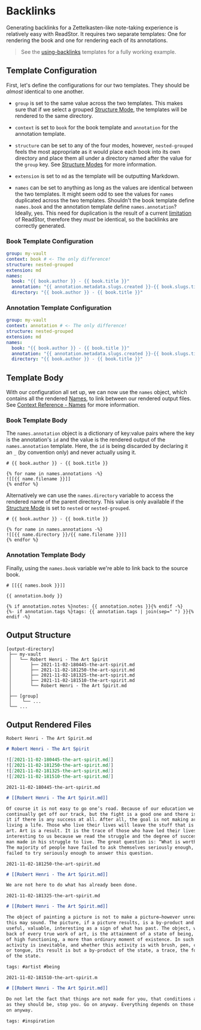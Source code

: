 # Backlinks

Generating backlinks for a Zettelkasten-like note-taking experience is
relatively easy with ReadStor. It requires two separate templates: One for
rendering the book and one for rendering each of its annotations.

> <i class="fa fa-info-circle"></i> See the [using-backlinks][using-backlinks]
> templates for a fully working example.

## Template Configuration

First, let's define the configurations for our two templates. They should be
_almost_ identical to one another.

- `group` is set to the same value across the two templates. This makes sure
  that if we select a grouped [Structure Mode][structure-modes], the templates
  will be rendered to the same directory.

- `context` is set to `book` for the book template and `annotation` for the
  annotation template.

- `structure` can be set to any of the four modes, however, `nested-grouped`
  feels the most appropriate as it would place each book into its own directory
  and place them all under a directory named after the value for the `group`
  key. See [Structure Modes][structure-modes] for more information.

- `extension` is set to `md` as the template will be outputting Markdown.

- `names` can be set to anything as long as the values are identical between
  the two templates. It might seem odd to see the values for `names` duplicated
  across the two templates. Shouldn't the book template define `names.book`
  and the annotation template define `names.annotation`? Ideally, yes. This
  need for duplication is the result of a current [limitation][limitation] of
  ReadStor, therefore they _must_ be identical, so the backlinks are correctly
  generated.

### Book Template Configuration

```yaml
group: my-vault
context: book # <- The only difference!
structure: nested-grouped
extension: md
names:
  book: "{{ book.author }} - {{ book.title }}"
  annotation: "{{ annotation.metadata.slugs.created }}-{{ book.slugs.title }}"
  directory: "{{ book.author }} - {{ book.title }}"
```

### Annotation Template Configuration

```yaml
group: my-vault
context: annotation # <- The only difference!
structure: nested-grouped
extension: md
names:
  book: "{{ book.author }} - {{ book.title }}"
  annotation: "{{ annotation.metadata.slugs.created }}-{{ book.slugs.title }}"
  directory: "{{ book.author }} - {{ book.title }}"
```

## Template Body

With our configuration all set up, we can now use the `names` object, which
contains all the rendered [Names][names], to link between our rendered output
files. See [Context Reference - Names][names] for more information.

### Book Template Body

The `names.annotation` object is a dictionary of key:value pairs where the
key is the annotation's `id` and the value is the rendered output of the
`names.annotation` template. Here, the `id` is being discarded by declaring it
an `_` (by convention only) and never actually using it.

```jinja2
# {{ book.author }} - {{ book.title }}

{% for name in names.annotations -%}
![[{{ name.filename }}]]
{% endfor %}
```

Alternatively we can use the `names.directory` variable to access the rendered
name of the parent directory. This value is only available if the
[Structure Mode][structure-modes] is set to `nested` or `nested-grouped`.

<!-- TODO: Verify this works! -->

```jinja2
# {{ book.author }} - {{ book.title }}

{% for name in names.annotations -%}
![[{{ name.directory }}/{{ name.filename }}]]
{% endfor %}
```

### Annotation Template Body

Finally, using the `names.book` variable we're able to link back to the source
book.

```jinja2
# [[{{ names.book }}]]

{{ annotation.body }}

{% if annotation.notes %}notes: {{ annotation.notes }}{% endif -%}
{%- if annotation.tags %}tags: {{ annotation.tags | join(sep=" ") }}{% endif -%}
```

## Output Structure

```plaintext
[output-directory]
 ├── my-vault
 │   └── Robert Henri - The Art Spirit
 │       ├── 2021-11-02-180445-the-art-spirit.md
 │       ├── 2021-11-02-181250-the-art-spirit.md
 │       ├── 2021-11-02-181325-the-art-spirit.md
 │       ├── 2021-11-02-181510-the-art-spirit.md
 │       └── Robert Henri - The Art Spirit.md
 │
 ├── [group]
 │    └── ...
 └── ...
```

## Output Rendered Files

`Robert Henri - The Art Spirit.md`

```markdown
# Robert Henri - The Art Spirit

![[2021-11-02-180445-the-art-spirit.md]]
![[2021-11-02-181250-the-art-spirit.md]]
![[2021-11-02-181325-the-art-spirit.md]]
![[2021-11-02-181510-the-art-spirit.md]]
```

`2021-11-02-180445-the-art-spirit.md`

```markdown
# [[Robert Henri - The Art Spirit.md]]

Of course it is not easy to go one’s road. Because of our education we
continually get off our track, but the fight is a good one and there is joy in
it if there is any success at all. After all, the goal is not making art. It is
living a life. Those who live their lives will leave the stuff that is really
art. Art is a result. It is the trace of those who have led their lives. It is
interesting to us because we read the struggle and the degree of success the
man made in his struggle to live. The great question is: “What is worth while?”
The majority of people have failed to ask themselves seriously enough, and have
failed to try seriously enough to answer this question.
```

`2021-11-02-181250-the-art-spirit.md`

```markdown
# [[Robert Henri - The Art Spirit.md]]

We are not here to do what has already been done.
```

`2021-11-02-181325-the-art-spirit.md`

```markdown
# [[Robert Henri - The Art Spirit.md]]

The object of painting a picture is not to make a picture—however unreasonable
this may sound. The picture, if a picture results, is a by-product and may be
useful, valuable, interesting as a sign of what has past. The object, which is
back of every true work of art, is the attainment of a state of being, a state
of high functioning, a more than ordinary moment of existence. In such moments
activity is inevitable, and whether this activity is with brush, pen, chisel,
or tongue, its result is but a by-product of the state, a trace, the footprint
of the state.

tags: #artist #being
```

`2021-11-02-181510-the-art-spirit.m`

```markdown
# [[Robert Henri - The Art Spirit.md]]

Do not let the fact that things are not made for you, that conditions are not
as they should be, stop you. Go on anyway. Everything depends on those who go
on anyway.

tags: #inspiration
```

[names]: ./06-03-names.md
[limitation]: ./02-05-names.html#limitations
[names]: ./02-05-names.md
[structure-modes]: ./02-03-structure-modes.md
[using-backlinks]: https://github.com/tnahs/readstor/tree/main/templates/using-backlinks
